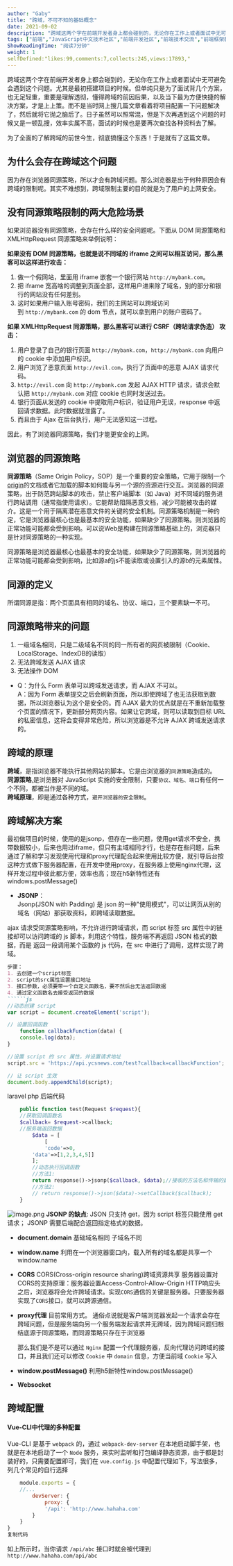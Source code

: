 ```yaml
---
author: "Gaby"
title: "跨域，不可不知的基础概念"
date: 2021-09-02
description: "跨域这两个字在前端开发者身上都会碰到的，无论你在工作上或者面试中无可避免会遇到这个问题。尤其是最初搭建项目的时候。但单纯只是为了面试背几个方案，也无足轻重，重要是理解透彻，懂得跨域的前因后果"
tags: ["前端","JavaScript中文技术社区","前端开发社区","前端技术交流","前端框架教程","JavaScript 学习资源","CSS 技巧与最佳实践","HTML5 最新动态","前端工程师职业发展","开源前端项目","前端技术趋势"]
ShowReadingTime: "阅读7分钟"
weight: 1
selfDefined:"likes:99,comments:7,collects:245,views:17893,"
---
```

跨域这两个字在前端开发者身上都会碰到的，无论你在工作上或者面试中无可避免会遇到这个问题。尤其是最初搭建项目的时候。但单纯只是为了面试背几个方案，也无足轻重，重要是理解透彻，懂得跨域的前因后果，以及当下最为方便快捷的解决方案，才是上上策。而不是当时网上搜几篇文章看着将项目配置一下问题解决了，然后就将它抛之脑后了。日子虽然可以照常混，但是下次再遇到这个问题的时候又是一顿乱搜，效率实属不高，面试的时候也是要再次查找各种资料去了解。

为了全面的了解跨域的前世今生，彻底搞懂这个东西！于是就有了这篇文章。

为什么会存在跨域这个问题
------------

因为存在浏览器同源策略，所以才会有跨域问题。那么浏览器是出于何种原因会有跨域的限制呢。其实不难想到，跨域限制主要的目的就是为了用户的上网安全。

没有同源策略限制的两大危险场景
---------------

如果浏览器没有同源策略，会存在什么样的安全问题呢。下面从 DOM 同源策略和 XMLHttpRequest 同源策略来举例说明：

**如果没有 DOM 同源策略，也就是说不同域的 iframe 之间可以相互访问，那么黑客可以这样进行攻击：**

1.  做一个假网站，里面用 iframe 嵌套一个银行网站 `http://mybank.com`。
2.  把 iframe 宽高啥的调整到页面全部，这样用户进来除了域名，别的部分和银行的网站没有任何差别。
3.  这时如果用户输入账号密码，我们的主网站可以跨域访问到 `http://mybank.com` 的 dom 节点，就可以拿到用户的账户密码了。

**如果 XMLHttpRequest 同源策略，那么黑客可以进行 CSRF（跨站请求伪造） 攻击：**

1.  用户登录了自己的银行页面 `http://mybank.com`，`http://mybank.com` 向用户的 cookie 中添加用户标识。
2.  用户浏览了恶意页面 `http://evil.com`，执行了页面中的恶意 AJAX 请求代码。
3.  `http://evil.com` 向 `http://mybank.com` 发起 AJAX HTTP 请求，请求会默认把 `http://mybank.com` 对应 cookie 也同时发送过去。
4.  银行页面从发送的 cookie 中提取用户标识，验证用户无误，response 中返回请求数据。此时数据就泄露了。
5.  而且由于 Ajax 在后台执行，用户无法感知这一过程。

因此，有了浏览器同源策略，我们才能更安全的上网。

浏览器的同源策略
--------

**同源策略**（Same Origin Policy，SOP）是一个重要的安全策略，它用于限制一个[origin](https://link.juejin.cn?target=https%3A%2F%2Fdeveloper.mozilla.org%2Fzh-CN%2Fdocs%2FGlossary%2FOrigin "https://developer.mozilla.org/zh-CN/docs/Glossary/Origin")的文档或者它加载的脚本如何能与另一个源的资源进行交互。浏览器的同源策略，出于防范跨站脚本的攻击，禁止客户端脚本（如 Java）对不同域的服务进行跨站调用（通常指使用请求）。它能帮助阻隔恶意文档，减少可能被攻击的媒介。这是一个用于隔离潜在恶意文件的关键的安全机制。同源策略机制是一种约定，它是浏览器最核心也是最基本的安全功能，如果缺少了同源策略。则浏览器的正常功能可能都会受到影响。可以说Web是构建在同源策略基础上的，浏览器只是针对同源策略的一种实现。

同源策略是浏览器最核心也最基本的安全功能，如果缺少了同源策略，则浏览器的正常功能可能都会受到影响，比如源a的js不能读取或设置引入的源b的元素属性。

同源的定义
-----

所谓同源是指：两个页面具有相同的域名、协议、端口，三个要素缺一不可。

**同源策略带来的问题**
-------------

1.  一级域名相同，只是二级域名不同的同一所有者的网页被限制（Cookie、LocalStorage、IndexDB的读取）
2.  无法跨域发送 AJAX 请求
3.  无法操作 DOM

*   Q：为什么 Form 表单可以跨域发送请求，而 AJAX 不可以。  
    A：因为 Form 表单提交之后会刷新页面，所以即使跨域了也无法获取到数据，所以浏览器认为这个是安全的。而 AJAX 最大的优点就是在不重新加载整个页面的情况下，更新部分网页内容。如果让它跨域，则可以读取到目标 URL 的私密信息，这将会变得非常危险，所以浏览器是不允许 AJAX 跨域发送请求的。

跨域的原理
-----

**跨域**，是指浏览器不能执行其他网站的脚本。它是由浏览器的`同源策略`造成的。  
**同源策略**,是浏览器对 JavaScript 实施的安全限制，只要`协议、域名、端口`有任何一个不同，都被当作是不同的域。  
**跨域原理**，即是通过各种方式，`避开浏览器的安全限制`。

跨域解决方案
------

最初做项目的时候，使用的是jsonp，但存在一些问题，使用get请求不安全，携带数据较小，后来也用过iframe，但只有主域相同才行，也是存在些问题，后来通过了解和学习发现使用代理和proxy代理配合起来使用比较方便，就引导后台按这种方式做下服务器配置，在开发中使用proxy，在服务器上使用nginx代理，这样开发过程中彼此都方便，效率也高；现在h5新特性还有 windows.postMessage()

*   **JSONP**：  
    Jsonp(JSON with Padding) 是 json 的一种"使用模式"，可以让网页从别的域名（网站）那获取资料，即跨域读取数据。

ajax 请求受同源策略影响，不允许进行跨域请求，而 script 标签 src 属性中的链 接却可以访问跨域的 js 脚本，利用这个特性，服务端不再返回 JSON 格式的数据，而是 返回一段调用某个函数的 js 代码，在 src 中进行了调用，这样实现了跨域。

```markdown
步骤：
1. 去创建一个script标签
2. script的src属性设置接口地址
3. 接口参数，必须要带一个自定义函数名，要不然后台无法返回数据
4. 通过定义函数名去接受返回的数据
``````js
//动态创建 script
var script = document.createElement('script');

// 设置回调函数
    function callbackFunction(data) {
    console.log(data);
}

//设置 script 的 src 属性，并设置请求地址
script.src = 'https://api.ycsnews.com/test?callback=callbackFunction';

// 让 script 生效
document.body.appendChild(script);
```

laravel php 后端代码

```php
    public function test(Request $request){
    //获取回调函数名
    $callback= $request->callback;
    //服务端返回数据
        $data = [
            [
            'code'=>0,
        'data'=>[1,2,3,4,5]]
        ];
        //动态执行回调函数
        //方法1:
        return response()->jsonp($callback, $data);//接收的方法名和传输的数据
        //方法2:
        // return response()->json($data)->setCallback($callback);
    }
```

![image.png](/images/jueJin/e6264f3945b1453.png) **JSONP 的缺点**: JSON 只支持 get，因为 script 标签只能使用 get 请求； JSONP 需要后端配合返回指定格式的数据。

*   **document.domain** 基础域名相同 子域名不同
    
*   **window.name** 利用在一个浏览器窗口内，载入所有的域名都是共享一个window.name
    
*   **CORS** CORS(Cross-origin resource sharing)跨域资源共享 服务器设置对CORS的支持原理：服务器设置Access-Control-Allow-Origin HTTP响应头之后，浏览器将会允许跨域请求。实现`CORS`通信的关键是服务器。只要服务器实现了`CORS`接口，就可以跨源通信。
    
*   **proxy代理** 目前常用方式。 通俗点说就是客户端浏览器发起一个请求会存在跨域问题，但是服务端向另一个服务端发起请求并无跨域，因为跨域问题归根结底源于同源策略，而同源策略只存在于浏览器
    
    那么我们是不是可以通过 `Nginx` 配置一个代理服务器，反向代理访问跨域的接口，并且我们还可以修改 `Cookie` 中 `domain` 信息，方便当前域 `Cookie` 写入
    
*   **window.postMessage()** 利用h5新特性window.postMessage()
    
*   **Websocket**
    

跨域配置
----

#### Vue-CLI中代理的多种配置

Vue-CLI 是基于 `webpack` 的，通过 `webpack-dev-server` 在本地启动脚手架，也就是在本地启动了一个 `Node` 服务，来实时监听和打包编译静态资源，由于都是封装好的，只需要配置即可，我们在 `vue.config.js` 中配置代理如下，写法很多，列几个常见的自行选择

```js
    module.exports = {
    //...
        devServer: {
            proxy: {
            '/api': 'http://www.hahaha.com'
        }
    }
}
复制代码
```

如上所示时，当你请求 `/api/abc` 接口时就会被代理到 `http://www.hahaha.com/api/abc`